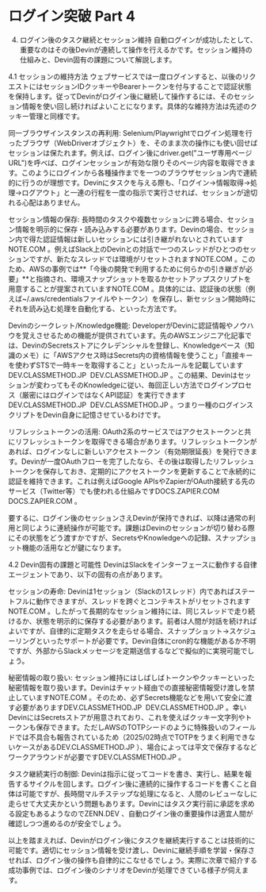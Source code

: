 # ログイン突破 Part 4

4. ログイン後のタスク継続とセッション維持
自動ログインが成功したとして、重要なのはその後Devinが連続して操作を行えるかです。セッション維持の仕組みと、Devin固有の課題について解説します。

4.1 セッションの維持方法
ウェブサービスでは一度ログインすると、以後のリクエストにはセッションIDクッキーやBearerトークンを付与することで認証状態を保持します。従ってDevinがログイン後に継続して操作するには、そのセッション情報を使い回し続ければよいことになります。具体的な維持方法は先述のクッキー管理と同様です。

同一ブラウザインスタンスの再利用: Selenium/Playwrightでログイン処理を行ったブラウザ（WebDriverオブジェクト）を、そのまま次の操作にも使い回せばセッションは保たれます。例えば、ログイン後にdriver.get("ユーザ専用ページURL")を呼べば、ログインセッションが有効な限りそのページ内容を取得できます。このようにログインから各種操作までを一つのブラウザセッション内で連続的に行うのが理想です。Devinにタスクを与える際も、「ログイン→情報取得→処理→ログアウト」と一連の行程を一度の指示で実行させれば、セッションが途切れる心配はありません。

セッション情報の保存: 長時間のタスクや複数セッションに跨る場合、セッション情報を明示的に保存・読み込みする必要があります。Devinの場合、セッション内で得た認証情報は新しいセッションには引き継がれないとされています​
NOTE.COM
。例えばSlack上のDevinとの対話で一つのスレッドがひとつのセッションですが、新たなスレッドでは環境がリセットされます​
NOTE.COM
。このため、AWSの事例では**「今後の開発で利用するために何らかの引き継ぎが必要」**と指摘され、環境スナップショットを取るかセットアップスクリプトを用意することが提案されています​
NOTE.COM
。具体的には、認証後の状態（例えば~/.aws/credentialsファイルやトークン）を保存し、新セッション開始時にそれを読み込む処理を自動化する、といった方法です。

Devinのシークレット/Knowledge機能: DeveloperがDevinに認証情報やノウハウを覚えさせるための機能が提供されています。先のAWSエンジニア化記事では、DevinのSecretsストアにクレデンシャルを登録し、Knowledgeベース（知識のメモ）に「AWSアクセス時はSecrets内の資格情報を使うこと」「直接キーを使わずSTSで一時キーを取得すること」といったルールを記載しています​
DEV.CLASSMETHOD.JP
​
DEV.CLASSMETHOD.JP
。この結果、Devinはセッションが変わってもそのKnowledgeに従い、毎回正しい方法でログインプロセス（厳密にはログインではなくAPI認証）を実行できます​
DEV.CLASSMETHOD.JP
​
DEV.CLASSMETHOD.JP
。つまり一種のログインスクリプトをDevin自身に記憶させているわけです。

リフレッシュトークンの活用: OAuth2系のサービスではアクセストークンと共にリフレッシュトークンを取得できる場合があります。リフレッシュトークンがあれば、ログインなしに新しいアクセストークン（有効期限延長）を発行できます。Devinが一度OAuthフローを完了したなら、その後は取得したリフレッシュトークンを保存しておき、定期的にアクセストークンを更新することで永続的に認証を維持できます。これは例えばGoogle APIsやZapierがOAuth接続する先のサービス（Twitter等）でも使われる仕組みです​
DOCS.ZAPIER.COM
​
DOCS.ZAPIER.COM
。

要するに、ログイン後のセッションさえDevinが保持できれば、以降は通常の利用と同じように連続操作が可能です。課題はDevinのセッションが切り替わる際にその状態をどう渡すかですが、SecretsやKnowledgeへの記録、スナップショット機能の活用などが鍵になります。

4.2 Devin固有の課題と可能性
DevinはSlackをインターフェースに動作する自律エージェントであり、以下の固有の点があります。

セッションの寿命: Devinは1セッション（Slackの1スレッド）内であればステートフルに動作できますが、スレッドを跨ぐとコンテキストがリセットされます​
NOTE.COM
。したがって長期的なセッション維持には、同じスレッドで走り続けるか、状態を明示的に保存する必要があります。前者は人間が対話を続ければよいですが、自律的に定期タスクを走らせる場合、スナップショット→スケジューリングといったサポートが必要です。Devin自体にcron的な機能があるか不明ですが、外部からSlackメッセージを定期送信するなどで擬似的に実現可能でしょう。

秘密情報の取り扱い: セッション維持にはしばしばトークンやクッキーといった秘密情報を取り扱います。Devinはチャット経由での直接秘密情報受け渡しを禁止しています​
NOTE.COM
。そのため、必ずSecrets機能などを用いて安全に渡す必要があります​
DEV.CLASSMETHOD.JP
​
DEV.CLASSMETHOD.JP
。幸いDevinにはSecretsストアが用意されており、これを使えばクッキー文字列やトークンも保存できます。ただしAWSのTOTPシードのように特殊扱いのフィールドでは不具合も報告されているため（2025/02時点でTOTPをうまく利用できないケースがある​
DEV.CLASSMETHOD.JP
）、場合によっては平文で保存するなどワークアラウンドが必要です​
DEV.CLASSMETHOD.JP
。

タスク継続実行の制御: Devinは指示に従ってコードを書き、実行し、結果を報告するサイクルを回します。ログイン後に連続的に操作するコードを書くこと自体は可能ですが、長時間マルチステップな処理になると、人間のレビューなしに走らせて大丈夫かという問題もあります。Devinにはタスク実行前に承認を求める設定もあるようなので​
ZENN.DEV
、自動ログイン後の重要操作は適宜人間が確認しつつ進めるのが安全でしょう。

以上を踏まえれば、Devinがログイン後にタスクを継続実行することは技術的に可能です。適切にセッション情報を受け渡し、Devinに継続手順を学習・保存させれば、ログイン後の操作も自律的にこなせるでしょう。実際に次章で紹介する成功事例では、ログイン後のシナリオをDevinが処理できている様子が伺えます。
